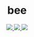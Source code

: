 <h1 align="center">bee</h1>
<h4 align="center"></h4>
<p align="center">
    <a href="https://jitpack.io/#/">
        <img src="https://img.shields.io/jitpack/v///?label=JitPack">
    </a>
    <a href="https://github.com///actions/workflows/build.yml">
        <img src="https://img.shields.io/github/workflow/status///Build%20and%20Deploy">
    </a>
    <a href="https://.github.io/">
        <img src="https://img.shields.io/website-up-down-green-red/https/.github.io%2F.svg">
    </a>
</p>